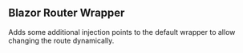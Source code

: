 ## Blazor Router Wrapper

Adds some additional injection points to the default wrapper to allow changing the route dynamically.